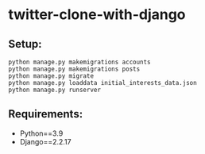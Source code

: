 # twitter-clone-with-django

## Setup:
```
python manage.py makemigrations accounts
python manage.py makemigrations posts
python manage.py migrate
python manage.py loaddata initial_interests_data.json 
python manage.py runserver
```
## Requirements:
- Python==3.9
- Django==2.2.17
